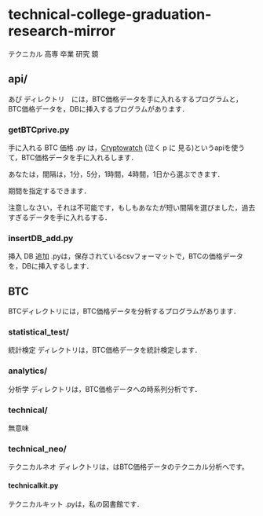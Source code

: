 # technical-college-graduation-research-mirror
テクニカル 高専 卒業 研究 鏡

## api/
あぴ ディレクトリ　には，BTC価格データを手に入れるするプログラムと，BTC価格データを，DBに挿入するプログラムがあります．
### getBTCprive.py
手に入れる BTC 価格 .py は，[Cryptowatch](https://cryptowatch.jp/docs/api) (泣く p に 見る)というapiを使うて，BTC価格データを手に入れるします．

あなたは，間隔は，1分，5分，1時間，4時間，1日から選ぶできます．

期間を指定するできます．

注意しなさい，それは不可能です，もしもあなたが短い間隔を選びました，過去すぎるデータを手に入れるする．

### insertDB_add.py
挿入 DB 追加 .pyは，保存されているcsvフォーマットで，BTCの価格データを，DBに挿入するします．

## BTC
BTCディレクトリには，BTC価格データを分析するプログラムがあります．

### statistical_test/
統計検定 ディレクトリは，BTC価格データを統計検定します．

### analytics/
分析学 ディレクトリは，BTC価格データへの時系列分析です．

### technical/
無意味

### technical_neo/
テクニカルネオ ディレクトリは，はBTC価格データのテクニカル分析へです。

#### technicalkit.py
テクニカルキット .pyは，私の図書館です．
